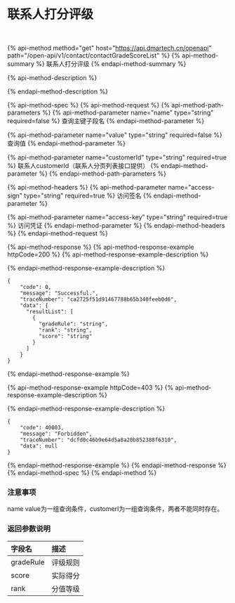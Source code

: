 # 联系人打分评级

     

​

{% api-method method="get" host="https://api.dmartech.cn/openapi" path="/open-api/v1/contact/contactGradeScoreList" %}
{% api-method-summary %}
 联系人打分评级
{% endapi-method-summary %}

{% api-method-description %}

{% endapi-method-description %}

{% api-method-spec %}
{% api-method-request %}
{% api-method-path-parameters %}
{% api-method-parameter name="name" type="string" required=false %}
查询主键子段名
{% endapi-method-parameter %}

{% api-method-parameter name="value" type="string" required=false %}
查询值
{% endapi-method-parameter %}

{% api-method-parameter name="customerId" type="string" required=true %}
联系人customerId（联系人分页列表接口提供） 
{% endapi-method-parameter %}
{% endapi-method-path-parameters %}

{% api-method-headers %}
{% api-method-parameter name="access-sign" type="string" required=true %}
访问签名
{% endapi-method-parameter %}

{% api-method-parameter name="access-key" type="string" required=true %}
访问凭证
{% endapi-method-parameter %}
{% endapi-method-headers %}
{% endapi-method-request %}

{% api-method-response %}
{% api-method-response-example httpCode=200 %}
{% api-method-response-example-description %}

{% endapi-method-response-example-description %}

```
{
    "code": 0,
    "message": "Successful.",
    "traceNumber": "ca2725f51d91467788b65b340feeb0d6",
    "data": {
      "resultList": [
        {
          "gradeRule": "string",
          "rank": "string",
          "score": "string"
        }
      ]
    }
}
```
{% endapi-method-response-example %}

{% api-method-response-example httpCode=403 %}
{% api-method-response-example-description %}

{% endapi-method-response-example-description %}

```
{
    "code": 40003,
    "message": "Forbidden",
    "traceNumber": "dcfd0c46b9e64d5a8a20b852388f6310",
    "data": null
}
```
{% endapi-method-response-example %}
{% endapi-method-response %}
{% endapi-method-spec %}
{% endapi-method %}

### 注意事项

name  value为一组查询条件，customerI为一组查询条件，两者不能同时存在。

### 返回参数说明 <a id="fan-hui-can-shu-shuo-ming"></a>

| 字段名 | 描述 |
| :--- | :--- |
| gradeRule | 评级规则 |
| score | 实际得分 |
| rank | 分值等级 |



